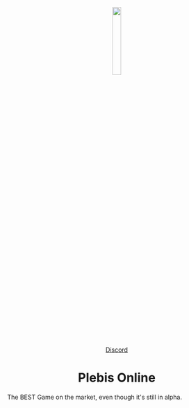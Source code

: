 <div align="center">
  <a href="https://github.com/Peritia-Studios/Plebis-Online/">
    <img src="https://github.com/Peritia-Studios/Plebis-Online/blob/main/PlebisOnlineLogoFit.png" width="20%" height="auto">
  </a>
</div>
<div align="center"><a href="ole mach mal owner role bei disc weil man kann keinen invite erstellen">Discord</a></div>
<h1 align="center">Plebis Online</h1>

The BEST Game on the market, even though it's still in alpha.
